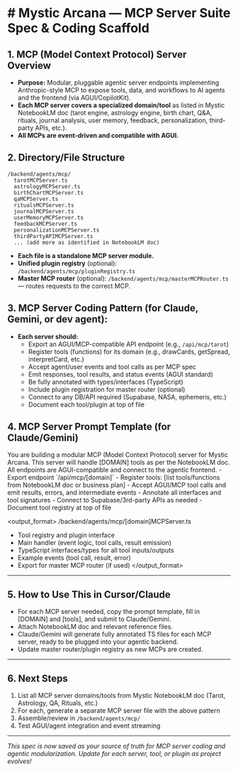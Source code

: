 # # Mystic Arcana — MCP Server Suite Spec & Coding Scaffold

## 1. MCP (Model Context Protocol) Server Overview

- **Purpose:** Modular, pluggable agentic server endpoints implementing Anthropic-style MCP to expose tools, data, and workflows to AI agents and the frontend (via AGUI/CopilotKit).
- **Each MCP server covers a specialized domain/tool** as listed in Mystic NotebookLM doc (tarot engine, astrology engine, birth chart, Q\&A, rituals, journal analysis, user memory, feedback, personalization, third-party APIs, etc.).
- **All MCPs are event-driven and compatible with AGUI.**

## 2. Directory/File Structure

```
/backend/agents/mcp/
  tarotMCPServer.ts
  astrologyMCPServer.ts
  birthChartMCPServer.ts
  qaMCPServer.ts
  ritualsMCPServer.ts
  journalMCPServer.ts
  userMemoryMCPServer.ts
  feedbackMCPServer.ts
  personalizationMCPServer.ts
  thirdPartyAPIMCPServer.ts
  ... (add more as identified in NotebookLM doc)
```

- **Each file is a standalone MCP server module.**
- **Unified plugin registry** (optional): `/backend/agents/mcp/pluginRegistry.ts`
- **Master MCP router** (optional): `/backend/agents/mcp/masterMCPRouter.ts` — routes requests to the correct MCP.

## 3. MCP Server Coding Pattern (for Claude, Gemini, or dev agent):

- **Each server should:**
  - Export an AGUI/MCP-compatible API endpoint (e.g., `/api/mcp/tarot`)
  - Register tools (functions) for its domain (e.g., drawCards, getSpread, interpretCard, etc.)
  - Accept agent/user events and tool calls as per MCP spec
  - Emit responses, tool results, and status events (AGUI standard)
  - Be fully annotated with types/interfaces (TypeScript)
  - Include plugin registration for master router (optional)
  - Connect to any DB/API required (Supabase, NASA, ephemeris, etc.)
  - Document each tool/plugin at top of file

## 4. MCP Server Prompt Template (for Claude/Gemini)

<context>
You are building a modular MCP (Model Context Protocol) server for Mystic Arcana. This server will handle [DOMAIN] tools as per the NotebookLM doc. All endpoints are AGUI-compatible and connect to the agentic frontend.
</context>

<instructions>
- Export endpoint `/api/mcp/[domain]`
- Register tools: [list tools/functions from NotebookLM doc or business plan]
- Accept AGUI/MCP tool calls and emit results, errors, and intermediate events
- Annotate all interfaces and tool signatures
- Connect to Supabase/3rd-party APIs as needed
- Document tool registry at top of file
</instructions>

\<output_format>
/backend/agents/mcp/\[domain]MCPServer.ts

- Tool registry and plugin interface
- Main handler (event logic, tool calls, result emission)
- TypeScript interfaces/types for all tool inputs/outputs
- Example events (tool call, result, error)
- Export for master MCP router (if used)
  \</output_format>

---

## 5. **How to Use This in Cursor/Claude**

- For each MCP server needed, copy the prompt template, fill in \[DOMAIN] and \[tools], and submit to Claude/Gemini.
- Attach NotebookLM doc and relevant reference files.
- Claude/Gemini will generate fully annotated TS files for each MCP server, ready to be plugged into your agentic backend.
- Update master router/plugin registry as new MCPs are created.

---

## 6. Next Steps

1. List all MCP server domains/tools from Mystic NotebookLM doc (Tarot, Astrology, QA, Rituals, etc.)
2. For each, generate a separate MCP server file with the above pattern
3. Assemble/review in `/backend/agents/mcp/`
4. Test AGUI/agent integration and event streaming

---

_This spec is now saved as your source of truth for MCP server coding and agentic modularization. Update for each server, tool, or plugin as project evolves!_
